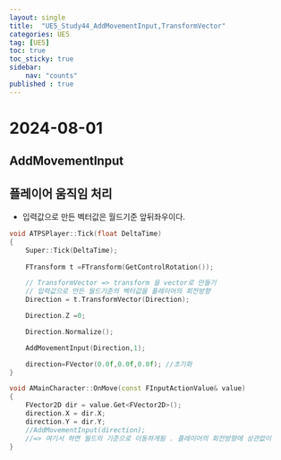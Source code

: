 ```yaml
---
layout: single
title:  "UE5_Study44_AddMovementInput,TransformVector"
categories: UE5
tag: [UE5]
toc: true
toc_sticky: true
sidebar:
    nav: "counts"
published : true	
---
```


# 2024-08-01

## AddMovementInput

## 플레이어 움직임 처리 

* 입력값으로 만든 벡터값은 월드기준 앞뒤좌우이다.



```cpp
void ATPSPlayer::Tick(float DeltaTime)
{
	Super::Tick(DeltaTime);
	
	FTransform t =FTransform(GetControlRotation());

	// TransformVector => transform 을 vector로 만들기
	// 입력값으로 만든 월드기준의 벡터값을 플레이어의 회전방향
	Direction = t.TransformVector(Direction);

	Direction.Z =0;

	Direction.Normalize();

	AddMovementInput(Direction,1);

	direction=FVector(0.0f,0.0f,0.0f); //초기화
} 

```


```cpp
void AMainCharacter::OnMove(const FInputActionValue& value)
{
	FVector2D dir = value.Get<FVector2D>();
	direction.X = dir.X;
	direction.Y = dir.Y;
	//AddMovementInput(direction); 
	//=> 여기서 하면 월드의 기준으로 이동하게됨 . 플레이어의 회전방향에 상관없이 
}
```



  



